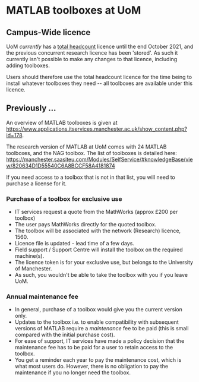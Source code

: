 # MATLAB toolboxes at UoM

## Campus-Wide licence
UoM *currently* has a [total headcount] licence until the end October 2021, and the previous concurrent research licence
has been 'stored'.
As such it currently isn't possible to make any changes to that licence,
including adding toolboxes.

Users should therefore use the total headcount licence for the time being to install whatever
toolboxes they need -- all toolboxes are available under this licence.

## Previously ...
An overview of MATLAB toolboxes is given at https://www.applications.itservices.manchester.ac.uk/show_content.php?id=178.

The research version of MATLAB at UoM comes with 24 MATLAB toolboxes, and the NAG toolbox.
The list of toolboxes is detailed here:
https://manchester.saasiteu.com/Modules/SelfService/#knowledgeBase/view/820634D1D55540C6A8BCCF58A4181874

If you need access to a toolbox that is not in that list, you will need to purchase a license for it.

### Purchase of a toolbox for exclusive use
- IT services request a quote from the MathWorks (approx £200 per toolbox)
- The user pays MathWorks directly for the quoted toolbox.
- The toolbox will be associated with the network (Research) licence, 1560.
- Licence file is updated - lead time of a few days.
- Field support / Support Centre will install the toolbox on the required machine(s).
- The licence token is for your exclusive use, but belongs to the University of Manchester.
- As such, you wouldn't be able to take the toolbox with you if you leave UoM.

### Annual maintenance fee
- In general, purchase of a toolbox would give you the current version only.
- Updates to the toolbox i.e. to enable compatibility with subsequent versions of MATLAB require a *maintenance* fee to be paid (this is small compared with the initial purchase cost).
- For ease of support, IT services have made a policy decision that the maintenance fee has to be paid for a user to retain access to the toolbox.
- You get a reminder each year to pay the maintenance cost, which is what most users do. However, there is no obligation to pay the maintenance if you no longer need the toolbox.

[total headcount]: https://research-it.manchester.ac.uk/news/2020/09/22/matlab-licence-update-sept2020/
